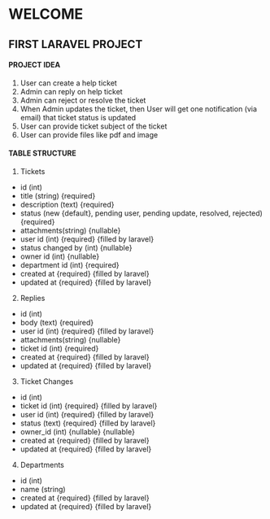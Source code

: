 # WELCOME

## FIRST LARAVEL  PROJECT

#### PROJECT IDEA
1. User can create a help ticket
2. Admin can reply on help ticket
3. Admin can reject or resolve the ticket
4. When Admin updates the ticket, then User will get one notification (via email) that ticket status is updated
5. User can provide ticket subject of the ticket
6. User can provide files like pdf and image

#### TABLE STRUCTURE
1. Tickets 
- id (int)
- title (string) {required}
- description (text) {required}
- status (new {default}, pending user, pending update, resolved, rejected) {required}
- attachments(string) {nullable}
- user id (int) {required} {filled by laravel}
- status changed by (int) {nullable}
- owner id (int) {nullable}
- department id (int) {required}
- created at {required} {filled by laravel}
- updated at {required} {filled by laravel}

2. Replies 
- id (int)
- body (text) {required}
- user id (int) {required} {filled by laravel}
- attachments(string) {nullable}
- ticket id (int) {required}
- created at {required} {filled by laravel}
- updated at {required} {filled by laravel}

3. Ticket Changes
- id (int)
- ticket id (int) {required} {filled by laravel}
- user id (int) {required} {filled by laravel}
- status (text) {required} {filled by laravel}
- owner_id (int) {nullable} {nullable}
- created at {required} {filled by laravel}
- updated at {required} {filled by laravel}

4. Departments
- id (int)
- name (string)
- created at {required} {filled by laravel}
- updated at {required} {filled by laravel}